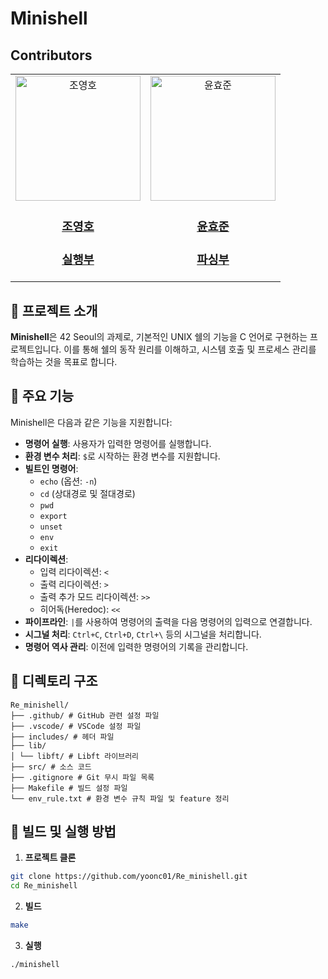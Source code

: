 # Minishell

## Contributors
<table align="center">
<tbody>
    <td align="center">
        <a href="https://github.com/bigeaglesman">
            <img src="https://avatars.githubusercontent.com/bigeaglesman" width="200px;" height="200px;" alt="조영호"/>
            <h3><b>조영호</b></h3>
            <h3><b>실행부</b></h3>
        </a>
    </td>
    <td align="center">
        <a href="https://github.com/yoonc01">
            <img src="https://avatars.githubusercontent.com/u/143938662?v=4" width="200px;" height="200px;" alt="윤효준"/>
            <h3><b>윤효준</b></h3>          
            <h3><b>파싱부</b></h3>
        </a>
    </td>
</tbody>
</table>

## 📝 프로젝트 소개
**Minishell**은 42 Seoul의 과제로, 기본적인 UNIX 쉘의 기능을 C 언어로 구현하는 프로젝트입니다. 이를 통해 쉘의 동작 원리를 이해하고, 시스템 호출 및 프로세스 관리를 학습하는 것을 목표로 합니다.

## 🎯 주요 기능
Minishell은 다음과 같은 기능을 지원합니다:

- **명령어 실행**: 사용자가 입력한 명령어를 실행합니다.
- **환경 변수 처리**: `$`로 시작하는 환경 변수를 지원합니다.
- **빌트인 명령어**:
  - `echo` (옵션: `-n`)
  - `cd` (상대경로 및 절대경로)
  - `pwd`
  - `export`
  - `unset`
  - `env`
  - `exit`
- **리다이렉션**:
  - 입력 리다이렉션: `<`
  - 출력 리다이렉션: `>`
  - 출력 추가 모드 리다이렉션: `>>`
  - 히어독(Heredoc): `<<`
- **파이프라인**: `|`를 사용하여 명령어의 출력을 다음 명령어의 입력으로 연결합니다.
- **시그널 처리**: `Ctrl+C`, `Ctrl+D`, `Ctrl+\` 등의 시그널을 처리합니다.
- **명령어 역사 관리**: 이전에 입력한 명령어의 기록을 관리합니다.

## 📂 디렉토리 구조
```
Re_minishell/
├── .github/ # GitHub 관련 설정 파일
├── .vscode/ # VSCode 설정 파일
├── includes/ # 헤더 파일
├── lib/
│ └── libft/ # Libft 라이브러리
├── src/ # 소스 코드
├── .gitignore # Git 무시 파일 목록
├── Makefile # 빌드 설정 파일
└── env_rule.txt # 환경 변수 규칙 파일 및 feature 정리
```

## 🚀 빌드 및 실행 방법
1. **프로젝트 클론**
```bash
git clone https://github.com/yoonc01/Re_minishell.git
cd Re_minishell
```
2. **빌드**
```bash
make
```
3. **실행**
```
./minishell
```
